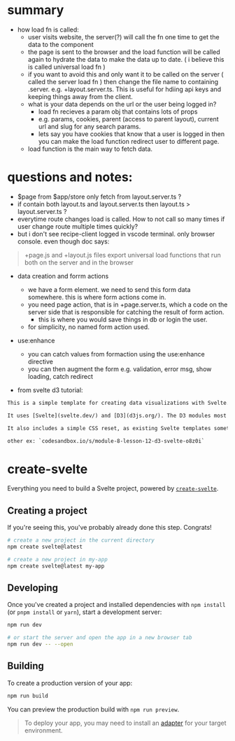 # summary

- how load fn is called:
    - user visits website, the server(?) will call the fn one time to get the data to the component
    - the page is sent to the browser and the load function will be called again to hydrate the data to make the data up to date. ( i believe this is called universal load fn )
    - if you want to avoid this and only want it to be called on the server ( called the server load fn ) then change the file name to containing .server. e.g. +layout.server.ts. This is useful for hdiing api keys and keeping things away from the client. 
    - what is your data depends on the url or the user being logged in? 
        - load fn recieves a param obj that contains lots of props 
        - e.g. params, cookies, parent (access to parent layout), current url and slug for any search params.
        - lets say you have cookies that know that a user is logged in then you can make the load function redirect user to different page. 
    - load function is the main way to fetch data.
    
# questions and notes:
- $page from $app/store only fetch from layout.server.ts ?
- if contain both layout.ts and layout.server.ts then layout.ts > layout.server.ts ?
- everytime route changes load is called. How to not call so many times if user change route multiple times quickly?
- but i don't see recipe-client logged in vscode terminal. only browser console. even though doc says: 
> +page.js and +layout.js files export universal load functions that run both on the server and in the browser

- data creation and forrm actions
    - we have a form element. we need to send this form data somewhere. this is where form actions come in.
    - you need page action, that is in +page.server.ts, which a code on the server side that is responsible for catching the result of form action. 
        - this is where you would save things in db or login the user.
    - for simplicity, no named form action used.
- use:enhance 
    - you can catch values from formaction using the use:enhance directive
    - you can then augment the form e.g. validation, error msg, show loading, catch redirect


- from svelte d3 tutorial:
```txt
This is a simple template for creating data visualizations with Svelte. It was primarily created for my /newline course, "[Better Data Visualizations with Svelte](newline.co/courses/better-data-visualizations-with-svelte/welcome)."

It uses [Svelte](svelte.dev/) and [D3](d3js.org/). The D3 modules most commonly used in data visualization are already installed.

It also includes a simple CSS reset, as existing Svelte templates sometimes have styles that break data visualizations. There is little else added, the template is meant to be barebones.

other ex: `codesandbox.io/s/module-8-lesson-12-d3-svelte-o8z0i`
```
# create-svelte

Everything you need to build a Svelte project, powered by [`create-svelte`](https://github.com/sveltejs/kit/tree/master/packages/create-svelte).

## Creating a project

If you're seeing this, you've probably already done this step. Congrats!

```bash
# create a new project in the current directory
npm create svelte@latest

# create a new project in my-app
npm create svelte@latest my-app
```

## Developing

Once you've created a project and installed dependencies with `npm install` (or `pnpm install` or `yarn`), start a development server:

```bash
npm run dev

# or start the server and open the app in a new browser tab
npm run dev -- --open
```

## Building

To create a production version of your app:

```bash
npm run build
```

You can preview the production build with `npm run preview`.

> To deploy your app, you may need to install an [adapter](https://kit.svelte.dev/docs/adapters) for your target environment.
